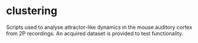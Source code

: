 # clustering
Scripts used to analyse attractor-like dynamics in the mouse auditory cortex from 2P recordings.
An acquired dataset is provided to test functionality.

